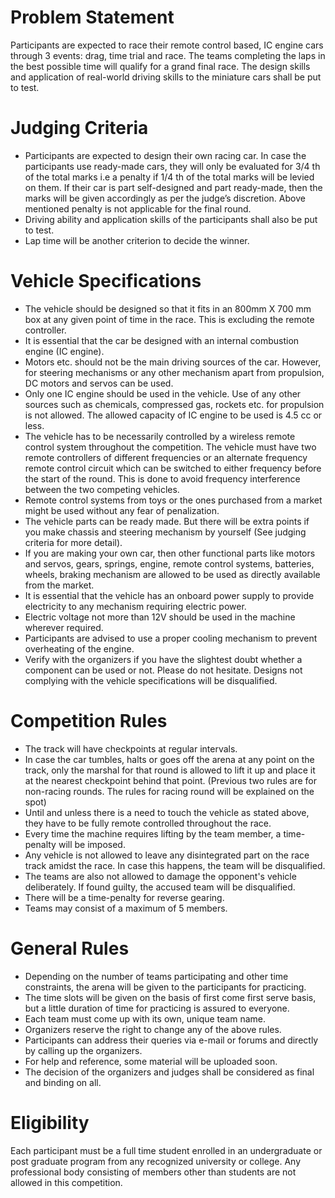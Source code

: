 <!-- TITLE: MiniGP -->
<!-- SUBTITLE:  -->

# Problem Statement
Participants are expected to race their remote control based, IC engine cars through 3 events: drag, time trial and race. The teams completing the laps in the best possible time will qualify for a grand final race. The design skills and application of real-world driving skills to the miniature cars shall be put to test.

# Judging Criteria
- Participants are expected to design their own racing car. In case the participants use ready-made cars, they will only be evaluated for 3/4 th of the total marks i.e a penalty if 1/4 th of the total marks will be levied on them. If their car is part self-designed and part ready-made, then the marks will be given accordingly as per the judge’s discretion. Above mentioned penalty is not applicable for the final round.
- Driving ability and application skills of the participants shall also be put to test.
- Lap time will be another criterion to decide the winner.

# Vehicle Specifications
- The vehicle should be designed so that it fits in an 800mm X 700 mm box at any given point of time in the race. This is excluding the remote controller.
- It is essential that the car be designed with an internal combustion engine (IC engine).
- Motors etc. should not be the main driving sources of the car. However, for steering mechanisms or any other mechanism apart from propulsion, DC motors and servos can be used.
- Only one IC engine should be used in the vehicle. Use of any other sources such as chemicals, compressed gas, rockets etc. for propulsion is not allowed. The allowed capacity of IC engine to be used is 4.5 cc or less.
- The vehicle has to be necessarily controlled by a wireless remote control system throughout the competition. The vehicle must have two remote controllers of different frequencies or an alternate frequency remote control circuit which can be switched to either frequency before the start of the round. This is done to avoid frequency interference between the two competing vehicles.
- Remote control systems from toys or the ones purchased from a market might be used without any fear of penalization.
- The vehicle parts can be ready made. But there will be extra points if you make chassis and steering mechanism by yourself (See judging criteria for more detail).
- If you are making your own car, then other functional parts like motors and servos, gears, springs, engine, remote control systems, batteries, wheels, braking mechanism are allowed to be used as directly available from the market.
- It is essential that the vehicle has an onboard power supply to provide electricity to any mechanism requiring electric power.
- Electric voltage not more than 12V should be used in the machine wherever required.
- Participants are advised to use a proper cooling mechanism to prevent overheating of the engine.
- Verify with the organizers if you have the slightest doubt whether a component can be used or not. Please do not hesitate. Designs not complying with the vehicle specifications will be disqualified.

# Competition Rules
- The track will have checkpoints at regular intervals.
- In case the car tumbles, halts or goes off the arena at any point on the track, only the marshal for that round is allowed to lift it up and place it at the nearest checkpoint behind that point. (Previous two rules are for non-racing rounds. The rules for racing round will be explained on the spot)
- Until and unless there is a need to touch the vehicle as stated above, they have to be fully remote controlled throughout the race.
- Every time the machine requires lifting by the team member, a time-penalty will be imposed.
- Any vehicle is not allowed to leave any disintegrated part on the race track amidst the race. In case this happens, the team will be disqualified.
- The teams are also not allowed to damage the opponent's vehicle deliberately. If found guilty, the accused team will be disqualified.
- There will be a time-penalty for reverse gearing.
- Teams may consist of a maximum of 5 members.

# General Rules
- Depending on the number of teams participating and other time constraints, the arena will be given to the participants for practicing.
- The time slots will be given on the basis of first come first serve basis, but a little duration of time for practicing is assured to everyone.
- Each team must come up with its own, unique team name.
- Organizers reserve the right to change any of the above rules.
- Participants can address their queries via e-mail or forums and directly by calling up the organizers.
- For help and reference, some material will be uploaded soon.
- The decision of the organizers and judges shall be considered as final and binding on all.

# Eligibility
Each participant must be a full time student enrolled in an undergraduate or post graduate program from any recognized university or college. Any professional body consisting of members other than students are not allowed in this competition.

